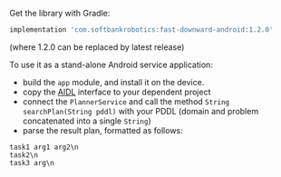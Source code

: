 Get the library with Gradle:
```groovy
implementation 'com.softbankrobotics:fast-downward-android:1.2.0'
```
(where 1.2.0 can be replaced by latest release)

To use it as a stand-alone Android service application:
- build the `app` module, and install it on the device.
- copy the [AIDL](app/src/main/aidl/com/softbankrobotics/fastdownward/IPlannerService.aidl)
interface to your dependent project
- connect the `PlannerService` and call the method `String searchPlan(String pddl)` with your PDDL
(domain and problem concatenated into a single `String`)
- parse the result plan, formatted as follows:
```
task1 arg1 arg2\n
task2\n
task3 arg\n
```